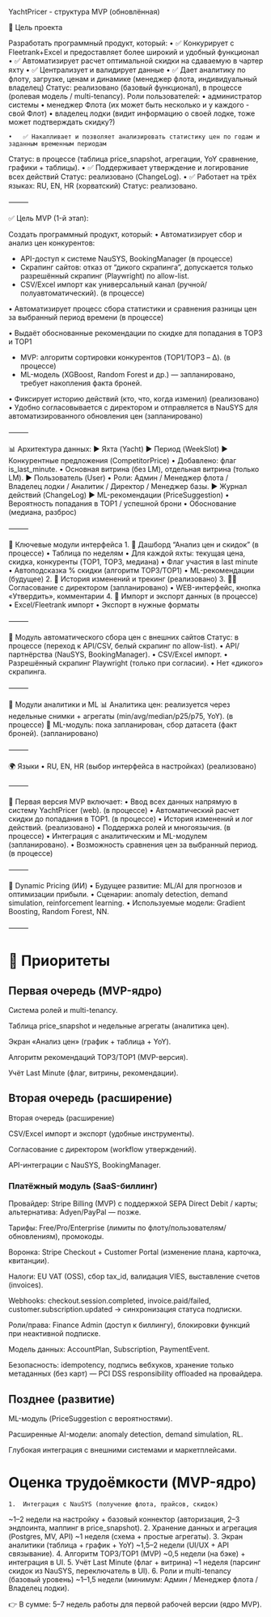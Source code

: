 YachtPricer - структура MVP (обновлённая)

🔺 Цель проекта

Разработать программный продукт, который:
	•	✅ Конкурирует с Fleetrank+Excel и предоставляет более широкий и удобный функционал
	•	✅ Автоматизирует расчет оптимальной скидки на сдаваемую в чартер яхту
	•	✅ Централизует и валидирует данные
	•	✅ Дает аналитику по флоту, загрузке, ценам и динамике (менеджер флота, индивидуальный владелец)
Статус: реализовано (базовый функционал), в процессе (ролевая модель / multi-tenancy).
Роли пользователей:
	•	администратор системы
	•	менеджер Флота (их может быть несколько и у каждого - свой Флот)
	•	владелец лодки (видит информацию о своей лодке, тоже может подтверждать скидку?)

	•	✅ Накапливает и позволяет анализировать статистику цен по годам и заданным временным периодам
Статус: в процессе (таблица price_snapshot, агрегации, YoY сравнение, графики + таблицы).
	•	✅ Поддерживает утверждение и логирование всех действий
Статус: реализовано (ChangeLog).
	•	✅ Работает на трёх языках: RU, EN, HR (хорватский)
Статус: реализовано.

⸻

✅ Цель MVP (1-й этап):

Создать программный продукт, который:
•   Автоматизирует сбор и анализ цен конкурентов:
- API-доступ к системе NauSYS, BookingManager (в процессе)
- Скрапинг сайтов: отказ от “дикого скрапинга”, допускается только разрешённый скрапинг (Playwright) по allow-list.
- CSV/Excel импорт как универсальный канал (ручной/полуавтоматический). (в процессе)

•   Автоматизирует процесс сбора статистики и сравнения разницы цен за выбранный период времени (в процессе)

•   Выдаёт обоснованные рекомендации по скидке для попадания в TOP3 и TOP1
- MVP: алгоритм сортировки конкурентов (TOP1/TOP3 – Δ). (в процессе)
- ML-модель (XGBoost, Random Forest и др.) — запланировано, требует накопления факта броней.

•   Фиксирует историю действий (кто, что, когда изменил) (реализовано)
•   Удобно согласовывается с директором и отправляется в NauSYS для автоматизированного обновления цен (запланировано)

⸻

📊 Архитектура данных:
▶ Яхта (Yacht)
▶ Период (WeekSlot)
▶ Конкурентные предложения (CompetitorPrice)
	•	Добавлено: флаг is_last_minute.
	•	Основная витрина (без LM), отдельная витрина (только LM).
▶ Пользователь (User)
	•	Роли: Админ / Менеджер флота / Владелец лодки / Аналитик / Директор / Менеджер базы.
▶ Журнал действий (ChangeLog)
▶ ML-рекомендации (PriceSuggestion)
	•	Вероятность попадания в TOP1 / успешной брони
	•	Обоснование (медиана, разброс)

⸻

🔧 Ключевые модули интерфейса
	1.	🧮 Дашборд “Анализ цен и скидок” (в процессе)
	•	Таблица по неделям
	•	Для каждой яхты: текущая цена, скидка, конкуренты (TOP1, TOP3, медиана)
	•	Флаг участия в last minute
	•	Автоподсказка % скидки (алгоритм TOP3/TOP1)
	•	ML-рекомендации (будущее)
	2.	📘 История изменений и трекинг (реализовано)
	3.	👨‍✈️ Согласование с директором (запланировано)
	•	WEB-интерфейс, кнопка «Утвердить», комментарии
	4.	🔄 Импорт и экспорт данных (в процессе)
	•	Excel/Fleetrank импорт
	•	Экспорт в нужные форматы

⸻

👀 Модуль автоматического сбора цен с внешних сайтов
Статус: в процессе (переход к API/CSV, белый скрапинг по allow-list).
	•	API/партнёрства (NauSYS, BookingManager).
	•	CSV/Excel импорт.
	•	Разрешённый скрапинг Playwright (только при согласии).
	•	Нет «дикого» скрапинга.

⸻

🧠 Модули аналитики и ML
📊 Аналитика цен: реализуется через недельные снимки + агрегаты (min/avg/median/p25/p75, YoY). (в процессе)
🤖 ML-модуль: пока запланирован, сбор датасета (факт броней). (запланировано)

⸻

🌍 Языки
•   RU, EN, HR (выбор интерфейса в настройках) (реализовано)

⸻

🏁 Первая версия MVP включает:
	•	Ввод всех данных напрямую в систему YachtPricer (web). (в процессе)
	•	Автоматический расчет скидки до попадания в TOP1. (в процессе)
	•	История изменений и лог действий. (реализовано)
	•	Поддержка ролей и многоязычия. (в процессе)
	•	Интеграция с аналитическим и ML-модулем (запланировано).
	•	Возможность сравнения цен за выбранный период. (в процессе)

⸻

🤖 Dynamic Pricing (ИИ)
	•	Будущее развитие: ML/AI для прогнозов и оптимизации прибыли.
	•	Сценарии: anomaly detection, demand simulation, reinforcement learning.
	•	Используемые модели: Gradient Boosting, Random Forest, NN.

⸻

# 📌 Приоритеты

## Первая очередь (MVP-ядро)

Система ролей и multi-tenancy.

Таблица price_snapshot и недельные агрегаты (аналитика цен).

Экран «Анализ цен» (график + таблица + YoY).

Алгоритм рекомендаций TOP3/TOP1 (MVP-версия).

Учёт Last Minute (флаг, витрины, рекомендации).

## Вторая очередь (расширение)

Вторая очередь (расширение)

CSV/Excel импорт и экспорт (удобные инструменты).

Согласование с директором (workflow утверждений).

API-интеграции с NauSYS, BookingManager.

### Платёжный модуль (SaaS-биллинг)

Провайдер: Stripe Billing (MVP) с поддержкой SEPA Direct Debit / карты; альтернатива: Adyen/PayPal — позже.

Тарифы: Free/Pro/Enterprise (лимиты по флоту/пользователям/обновлениям), промокоды.

Воронка: Stripe Checkout + Customer Portal (изменение плана, карточка, квитанции).

Налоги: EU VAT (OSS), сбор tax_id, валидация VIES, выставление счетов (invoices).

Webhooks: checkout.session.completed, invoice.paid/failed, customer.subscription.updated → синхронизация статуса подписки.

Роли/права: Finance Admin (доступ к биллингу), блокировки функций при неактивной подписке.

Модель данных: AccountPlan, Subscription, PaymentEvent.

Безопасность: idempotency, подпись вебхуков, хранение только метаданных (без карт) — PCI DSS responsibility offloaded на провайдера.

## Позднее (развитие)

ML-модуль (PriceSuggestion с вероятностями).

Расширенные AI-модели: anomaly detection, demand simulation, RL.

Глубокая интеграция с внешними системами и маркетплейсами.

# Оценка трудоёмкости (MVP-ядро)
	1.	Интеграция с NauSYS (получение флота, прайсов, скидок)
~1–2 недели на настройку + базовый коннектор (авторизация, 2–3 эндпоинта, маппинг в price_snapshot).
	2.	Хранение данных и агрегация (Postgres, MV, API)
~1 неделя (схема + простые агрегаты).
	3.	Экран аналитики (таблица + график + YoY)
~1,5–2 недели (UI/UX + API связывание).
	4.	Алгоритм TOP3/TOP1 (MVP)
~0,5 недели (на бэке) + интеграция в UI.
	5.	Учёт Last Minute (флаг + витрина)
~1 неделя (парсинг скидок из NauSYS, переключатель в UI).
	6.	Роли и multi-tenancy (базовый уровень)
~1–1,5 недели (минимум: Админ / Менеджер флота / Владелец лодки).

👉 В сумме: 5–7 недель работы для первой рабочей версии (ядро MVP).
